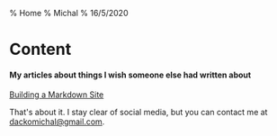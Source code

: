 % Home
% Michal
% 16/5/2020

# Content

#### My articles about things I wish someone else had written about

[Building a Markdown Site](/building_a_markdown_site)


That's about it. I stay clear of social media, but you can contact me at dackomichal@gmail.com.
